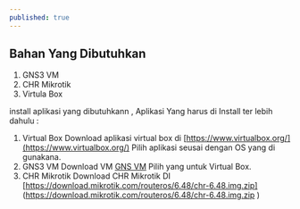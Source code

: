 ```yaml
---
published: true
---
```

## Bahan Yang Dibutuhkan
   1. GNS3 VM
   2. CHR Mikrotik
   3. Virtula Box
   
   install aplikasi yang dibutuhkann , Aplikasi Yang harus di Install ter lebih dahulu :

   1. Virtual Box 
	  Download aplikasi virtual box di [https://www.virtualbox.org/](https://www.virtualbox.org/) Pilih aplikasi seusai       dengan OS yang di gunakana. 
   2. GNS3 VM 
   	  Download VM  [GNS VM](https://www.gns3.com/software/download-vm) Pilih yang untuk Virtual Box.
   3. CHR Mikrotik
      Download CHR Mikrotik  DI [https://download.mikrotik.com/routeros/6.48/chr-6.48.img.zip]         (https://download.mikrotik.com/routeros/6.48/chr-6.48.img.zip )
